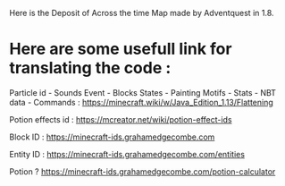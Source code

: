 Here is the Deposit of Across the time Map made by Adventquest in 1.8.

# Here are some usefull link for translating the code :

Particle id - Sounds Event - Blocks States - Painting Motifs - Stats - NBT data - Commands :
https://minecraft.wiki/w/Java_Edition_1.13/Flattening

Potion effects id :
https://mcreator.net/wiki/potion-effect-ids

Block ID : 
https://minecraft-ids.grahamedgecombe.com

Entity ID : 
https://minecraft-ids.grahamedgecombe.com/entities

Potion ?
https://minecraft-ids.grahamedgecombe.com/potion-calculator
